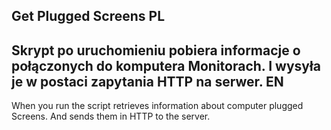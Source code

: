 Get Plugged Screens
PL 
------------------------
Skrypt po uruchomieniu  pobiera informacje o połączonych do komputera Monitorach. I wysyła je w postaci zapytania HTTP na serwer.
EN
------------------------
When you run the script retrieves information about computer plugged Screens. And sends them in HTTP to the server.
